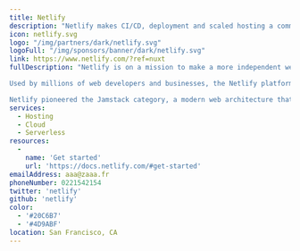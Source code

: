 ```yaml
---
title: Netlify
description: "Netlify makes CI/CD, deployment and scaled hosting a commodity and helps enterprises focus on creating great dynamic consumer experiences in a Jamstack environment."
icon: netlify.svg
logo: "/img/partners/dark/netlify.svg"
logoFull: "/img/sponsors/banner/dark/netlify.svg"
link: https://www.netlify.com/?ref=nuxt
fullDescription: "Netlify is on a mission to make a more independent web that is faster, simpler and safer. Simply put, it is the fastest way to build the fastest sites.

Used by millions of web developers and businesses, the Netlify platform provides modern build workflows, serverless functions and a global Edge Network to deliver the most performant, secure and scalable websites and applications.

Netlify pioneered the Jamstack category, a modern web architecture that marries the best practices of static sites with the API economy and serverless functions, to deliver the faster load times and dynamic content, without worrying about web servers. Founded in 2014, Netlify is a venture-backed software company headquartered in San Francisco with a global team."
services:
  - Hosting
  - Cloud
  - Serverless
resources:
  -
    name: 'Get started'
    url: 'https://docs.netlify.com/#get-started'
emailAddress: aaa@zaaa.fr
phoneNumber: 0221542154
twitter: 'netlify'
github: 'netlify'
color:
  - '#20C6B7'
  - '#4D9ABF'
location: San Francisco, CA
---
```

